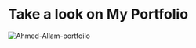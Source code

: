 # Take a look on My Portfolio


![Ahmed-Allam-portfoilo](https://user-images.githubusercontent.com/83677865/220645272-9b709e4a-eed8-4ff5-ad0f-f66534c69d2f.png)
